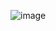 ![image](https://user-images.githubusercontent.com/55970327/158013332-e0a3e406-0ad6-4eba-b834-2283eec49090.png)
